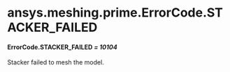 <a id="ansys-meshing-prime-errorcode-stacker-failed"></a>

# ansys.meshing.prime.ErrorCode.STACKER_FAILED

<a id="ansys.meshing.prime.ErrorCode.STACKER_FAILED"></a>

#### ErrorCode.STACKER_FAILED *= 10104*

Stacker failed to mesh the model.

<!-- !! processed by numpydoc !! -->
